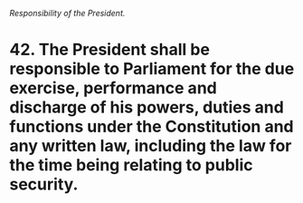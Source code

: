 *Responsibility of the President.*

# 42. The President shall be responsible to Parliament for the due exercise, performance and discharge of his powers, duties and functions under the Constitution and any written law, including the law for the time being relating to public security.
